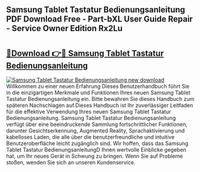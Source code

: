 ## Samsung Tablet Tastatur Bedienungsanleitung PDF Download Free - Part-bXL User Guide Repair - Service Owner Edition Rx2Lu

# <h2><a href="http://df24m1.blite.top/?on=Samsung+Tablet+Tastatur+Bedienungsanleitung">🔗Download 👉🔴 Samsung Tablet Tastatur Bedienungsanleitung</a></h2>

[![Samsung Tablet Tastatur Bedienungsanleitung new download](https://i.imgur.com/lujVjoI.png)](http://df24m1.blite.top/?on=Samsung+Tablet+Tastatur+Bedienungsanleitung)
Willkommen zu einer neuen Erfahrung Dieses Benutzerhandbuch führt Sie in die einzigartigen Merkmale und Funktionen Ihres neuen Samsung Tablet Tastatur Bedienungsanleitung ein. Bitte bewahren Sie dieses Handbuch zum späteren Nachschlagen auf.Dieses Handbuch ist Ihr zuverlässiger Leitfaden für die effektive Verwendung Ihres neuen Samsung Tablet Tastatur Bedienungsanleitung. Samsung Tablet Tastatur Bedienungsanleitung verfügt über eine beeindruckende Sammlung fortschrittlicher Funktionen, darunter Gesichtserkennung, Augmented Reality, Sprachaktivierung und kabelloses Laden, die alle über die benutzerfreundliche und intuitive Benutzeroberfläche leicht zugänglich sind. Wir hoffen, dass das Samsung Tablet Tastatur BedienungsanleitungD Ihnen wertvolle Einblicke gegeben hat, um Ihr neues Gerät in Schwung zu bringen. Wenn Sie auf Probleme stoßen, wenden Sie sich an unseren Kundenservice.
